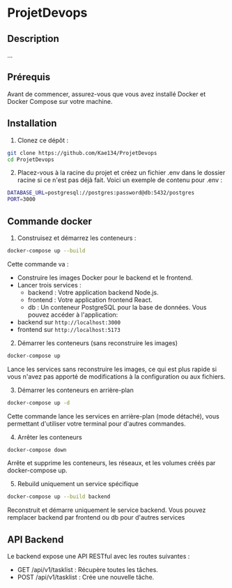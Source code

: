 # ProjetDevops

## Description
...

## Prérequis
Avant de commencer, assurez-vous que vous avez installé Docker et Docker Compose sur votre machine.

## Installation
1. Clonez ce dépôt :

```bash
git clone https://github.com/Kae134/ProjetDevops
cd ProjetDevops
```

2. Placez-vous à la racine du projet et créez un fichier .env dans le dossier racine si ce n'est pas déjà fait. Voici un exemple de contenu pour .env :

```bash
DATABASE_URL=postgresql://postgres:password@db:5432/postgres
PORT=3000
```

## Commande docker

1. Construisez et démarrez les conteneurs :

```bash
docker-compose up --build
```
Cette commande va :

- Construire les images Docker pour le backend et le frontend.
- Lancer trois services :
    - backend : Votre application backend Node.js.
    - frontend : Votre application frontend React.
    - db : Un conteneur PostgreSQL pour la base de données.
Vous pouvez accéder à l'application: 
 - backend sur `http://localhost:3000`
 - frontend sur `http://localhost:5173`

2. Démarrer les conteneurs (sans reconstruire les images)
```bash
docker-compose up
```
Lance les services sans reconstruire les images, ce qui est plus rapide si vous n'avez pas apporté de modifications à la configuration ou aux fichiers.

3. Démarrer les conteneurs en arrière-plan
```bash
docker-compose up -d
```
Cette commande lance les services en arrière-plan (mode détaché), vous permettant d'utiliser votre terminal pour d'autres commandes.

4. Arrêter les conteneurs
```bash
docker-compose down
```
Arrête et supprime les conteneurs, les réseaux, et les volumes créés par docker-compose up.

5. Rebuild uniquement un service spécifique
```bash
docker-compose up --build backend
```
Reconstruit et démarre uniquement le service backend. Vous pouvez remplacer backend par frontend ou db pour d'autres services

## API Backend
Le backend expose une API RESTful avec les routes suivantes :
- GET /api/v1/tasklist : Récupère toutes les tâches.
- POST /api/v1/tasklist : Crée une nouvelle tâche.

